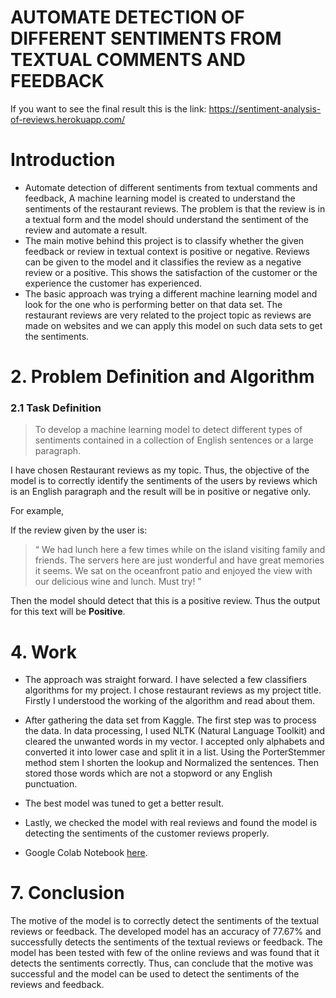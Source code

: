 # AUTOMATE DETECTION OF DIFFERENT SENTIMENTS FROM TEXTUAL COMMENTS AND FEEDBACK

If you want to see the final result this is the link: https://sentiment-analysis-of-reviews.herokuapp.com/


# Introduction

- Automate detection of different sentiments from textual comments and feedback, A machine learning model is created to understand the sentiments of the restaurant reviews. The problem is that the review is in a textual form and the model should understand the sentiment of the review and automate a result. 
- The main motive behind this project is to classify whether the given feedback or review in textual context is positive or negative. 
Reviews can be given to the model and it classifies the review as a negative review or a positive. This shows the satisfaction of the customer or the experience the customer has experienced.
- The basic approach was trying a different machine learning model and look for the one who is performing better on that data set. The restaurant reviews are very related to the project topic as reviews are made on websites and we can apply this model on such data sets to get the sentiments.

# 2. Problem Definition and Algorithm

### 2.1 Task Definition

> To develop a machine learning model to detect different types of sentiments contained in a collection of English sentences or a large paragraph.

I have chosen Restaurant reviews as my topic. Thus, the objective of the model is to correctly identify the sentiments of the users by reviews which is an English paragraph and the result will be in positive or negative only.

For example, 

If the review given by the user is:
> “ We had lunch here a few times while on the island visiting family and friends. The servers here are just wonderful and have great memories it seems. We sat on the oceanfront patio and enjoyed the view with our delicious wine and lunch. Must try! ”

Then the model should detect that this is a positive review. Thus the output for this text will be **Positive**.

# 4. Work

* The approach was straight forward. I have selected a few classifiers algorithms for my project. I chose restaurant reviews as my project title. Firstly I understood the working of the algorithm and read about them.

* After gathering the data set from Kaggle. The first step was to process the data. In data processing, I used NLTK (Natural Language Toolkit) and cleared the unwanted words in my vector. I accepted only alphabets and converted it into lower case and split it in a list.
Using the PorterStemmer method stem I shorten the lookup and Normalized the sentences.
Then stored those words which are not a stopword or any English punctuation. 
* The best model was tuned to get a better result.

* Lastly, we checked the model with real reviews and found the model is detecting the sentiments of the customer reviews properly.

* Google Colab Notebook [here](https://colab.research.google.com/drive/1kblB-lavQTm9eRWlGQMwdKLKnE8hUymW?usp=sharing).


# 7. Conclusion

The motive of the model is to correctly detect the sentiments of the textual reviews or feedback. The developed model has an accuracy of 77.67% and successfully detects the sentiments of the textual reviews or feedback.
The model has been tested with few of the online reviews and was found that it detects the sentiments correctly.
Thus, can conclude that the motive was successful and the model can be used to detect the sentiments of the reviews and feedback.

